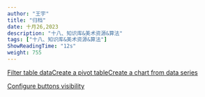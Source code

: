 ```yaml
---
author: "王宇"
title: "归档"
date: 十月26,2023
description: "十八、知识库&美术资源&算法"
tags: ["十八、知识库&美术资源&算法"]
ShowReadingTime: "12s"
weight: 755
---
```

[Filter table data](#)[Create a pivot table](#)[Create a chart from data series](#)

[Configure buttons visibility](/users/tfac-settings.action)